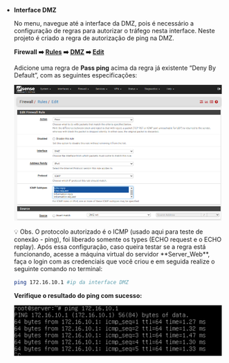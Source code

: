  


- **Interface DMZ**
    
    No menu, navegue até a interface da DMZ, pois é necessário a configuração de regras para autorizar o tráfego nesta interface. Neste projeto é criado a regra de autorização de ping na DMZ. 
    
     **Firewall ➡️ [Rules](http://192.168.56.10/firewall_rules.php) ➡️ [DMZ](http://192.168.56.10/firewall_rules.php?if=opt1) ➡️ [Edit](http://192.168.56.10/firewall_rules_edit.php?if=opt1&after=-1)**
    
    Adicione uma regra de **Pass ping** acima da regra já existente “Deny By Default”, com as seguintes especificações:
    
    ![iface_dmz01](https://github.com/biancagomesalves/projeto_2_rede_firewall_WAF_SIEM/blob/cf7d2f2de592fe6a7a64e39340326865bb8d0a20/imagens/configurando_interfaces/iface_dmz01.png)
    
    <aside>
    💡 Obs. O protocolo autorizado é o ICMP (usado aqui para teste de conexão - ping), foi liberado somente os types (ECHO request e o ECHO replay). Após essa configuração, caso queira testar se a regra está funcionando, acesse a máquina virtual do servidor **Server_Web**, faça o login com as credenciais que você criou e em seguida realize o seguinte comando no terminal:
    
    </aside>
    
    ```bash
    ping 172.16.10.1 #ip da interface DMZ
    ```
    
    **Verifique o resultado do ping com sucesso:**
    
    ![iface_dmz02](https://github.com/biancagomesalves/projeto_2_rede_firewall_WAF_SIEM/blob/cf7d2f2de592fe6a7a64e39340326865bb8d0a20/imagens/configurando_interfaces/iface_dmz02.png)
    
